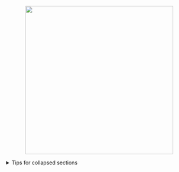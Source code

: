 <p align="center">
    <a href="https://laravel.com" target="_blank">
        <img src="https://raw.githubusercontent.com/laravel/art/master/logo-lockup/5%20SVG/2%20CMYK/1%20Full%20Color/laravel-logolockup-cmyk-red.svg" width="400">
    </a>
</p>

<details>

<summary>Tips for collapsed sections</summary>

<p>
Step 1: Create Docker images
</p>

```
docker-compose up -d
```
<p>
Step 2: exec docker and migrate with seed
</p>

```
docker exec -it laravel_app bash
```
```
php artisan migrate --seed
```

</details>
